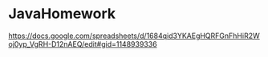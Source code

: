 # JavaHomework
https://docs.google.com/spreadsheets/d/1684qid3YKAEgHQRFGnFhHiR2Woj0yp_VgRH-D12nAEQ/edit#gid=1148939336

